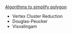 
[Algorithms to simplify polygon](https://dyn4j.org/2021/06/2021-06-10-simple-polygon-simplification/)
* Vertex Cluster Reduction
* Douglas-Peucker
* Visvalingam
 
 